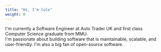 ```yaml
---
title: "Hi, I'm Cole"
weight: 0
---
```


I'm currently a Software Engineer at Auto Trader UK and first class Computer Science graduate from MMU.   
I'm passionate about building software that is maintainable, scalable, and user-friendly.
I'm also a big fan of open-source software.